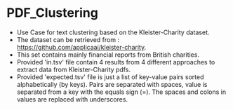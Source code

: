 # PDF_Clustering
- Use Case for text clustering based on the Kleister-Charity dataset.
- The dataset can be retrieved from : https://github.com/applicaai/kleister-charity.
- This set contains mainly financial reports from British charities.
- Provided 'in.tsv' file contain 4 results from 4 different approaches to extract data from Kleister-Charity pdfs.
- Provided 'expected.tsv' file is just a list of key-value pairs sorted alphabetically (by keys). Pairs are separated with spaces, value is separated from a key with the equals sign (=). The spaces and colons in values are replaced with underscores.

